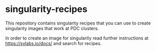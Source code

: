 # singularity-recipes

This repository contains singularity recipes that you can use to
create singularity images that work at PDC clusters.

In order to create an image for singularity read further instructions at
https://sylabs.io/docs/ and search for recipes.


